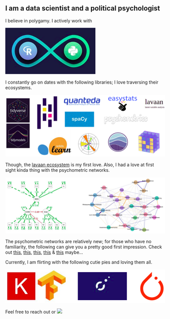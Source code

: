 
## I am a data scientist and a political psychologist

I believe in polygamy. I actively work with

![polygamy](polygamy.png)

I constantly go on dates with the following libraries; I love traversing their ecosystems.

![date](date.png)

Though, the [lavaan ecosystem](https://osf.io/bcy78/) is my first love. Also, I had a love at first sight kinda thing with the psychometric networks. 

![love at first sight](love_at_first_sight.png)

The psychometric networks are relatively new; for those who have no familiarity, the following can give you a pretty good first impression. Check out [this](http://psychosystems.org/files/Literature/NetworkPsychometricsDraft.pdf), [this](https://www.rug.nl/gmw/psychology/expertise-groups/psychometrics-and-statistics/projects/main/main_1_psy_networks-in-psychology_-more-than-a-pretty-picture_?lang=en), [this](http://sachaepskamp.com/Dissertation), [this](https://psych-networks.com/r-packages) & [this](http://psychonetrics.org) maybe...

Currently, I am flirting with the following cutie pies and loving them all.

![flirt](flirt.png)

Feel free to reach out or [![](https://img.shields.io/badge/-Connect-0e76a8?style=plastic&logo=Linkedin&logoColor=white)](https://www.linkedin.com/in/mmuratardag/)
